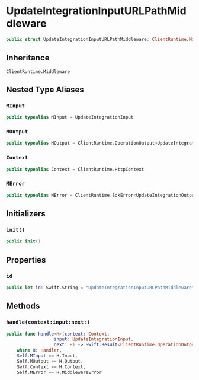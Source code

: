 # UpdateIntegrationInputURLPathMiddleware

``` swift
public struct UpdateIntegrationInputURLPathMiddleware: ClientRuntime.Middleware 
```

## Inheritance

`ClientRuntime.Middleware`

## Nested Type Aliases

### `MInput`

``` swift
public typealias MInput = UpdateIntegrationInput
```

### `MOutput`

``` swift
public typealias MOutput = ClientRuntime.OperationOutput<UpdateIntegrationOutputResponse>
```

### `Context`

``` swift
public typealias Context = ClientRuntime.HttpContext
```

### `MError`

``` swift
public typealias MError = ClientRuntime.SdkError<UpdateIntegrationOutputError>
```

## Initializers

### `init()`

``` swift
public init() 
```

## Properties

### `id`

``` swift
public let id: Swift.String = "UpdateIntegrationInputURLPathMiddleware"
```

## Methods

### `handle(context:input:next:)`

``` swift
public func handle<H>(context: Context,
                  input: UpdateIntegrationInput,
                  next: H) -> Swift.Result<ClientRuntime.OperationOutput<UpdateIntegrationOutputResponse>, MError>
    where H: Handler,
    Self.MInput == H.Input,
    Self.MOutput == H.Output,
    Self.Context == H.Context,
    Self.MError == H.MiddlewareError
```
